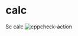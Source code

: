 # calc
Sc calc
![cppcheck-action](https://github.com/stepin104926/calc/workflows/cppcheck-action/badge.svg)
